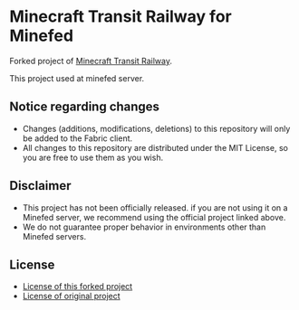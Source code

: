 # Minecraft Transit Railway for Minefed

Forked project of [Minecraft Transit Railway](https://github.com/Minecraft-Transit-Railway/Minecraft-Transit-Railway).

This project used at minefed server.

## Notice regarding changes
- Changes (additions, modifications, deletions) to this repository will only be added to the Fabric client.
- All changes to this repository are distributed under the MIT License, so you are free to use them as you wish.

## Disclaimer

- This project has not been officially released. if you are not using it on a Minefed server, we recommend using the official project linked above.
- We do not guarantee proper behavior in environments other than Minefed servers.

## License
- [License of this forked project](./LICENSE)
- [License of original project](./LICENSE_ORIGINAL)
